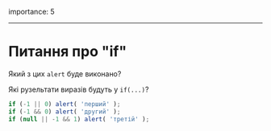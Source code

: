importance: 5

---

# Питання про "if"

Який з цих `alert` буде виконано?

Які рузельтати виразів будуть у `if(...)`?

```js
if (-1 || 0) alert( 'перший' );
if (-1 && 0) alert( 'другий' );
if (null || -1 && 1) alert( 'третій' );
```

